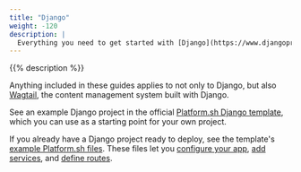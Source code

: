 ```yaml
---
title: "Django"
weight: -120
description: |
  Everything you need to get started with [Django](https://www.djangoproject.com/), a Python framework for web development, on Platform.sh.
---
```


{{% description %}}

Anything included in these guides applies to not only to Django, but also [Wagtail](https://wagtail.org/), the content management system built with Django.

See an example Django project in the official [Platform.sh Django template](https://github.com/platformsh-templates/django4), which you can use as a starting point for your own project.

If you already have a Django project ready to deploy,
see the template's [example Platform.sh files](https://github.com/platformsh-templates/django4/tree/master/.platform).
These files let you [configure your app](../../create-apps/_index.md),
[add services](../../add-services/_index.md), and [define routes](../../define-routes/_index.md).
